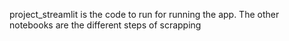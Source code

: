 project_streamlit is the code to run for running the app. The other notebooks are the different steps of scrapping
